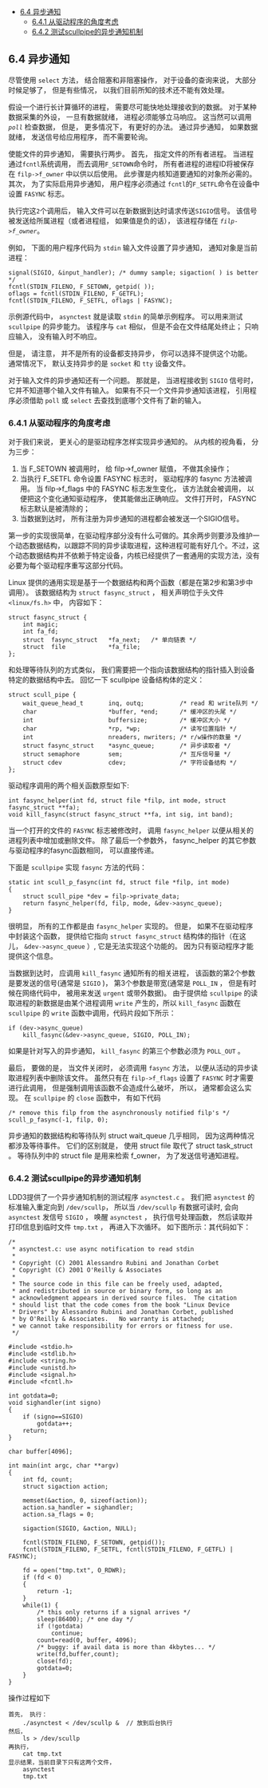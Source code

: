 * [6.4 异步通知](#6.4)
    * [6.4.1 从驱动程序的角度考虑](#6.4.1)
    * [6.4.2 测试scullpipe的异步通知机制](#6.4.2)

<h2 id="6.4">6.4 异步通知</h2>

尽管使用 `select` 方法， 结合阻塞和非阻塞操作， 对于设备的查询来说， 大部分时候足够了， 但是有些情况， 以我们目前所知的技术还不能有效处理。

假设一个进行长计算循环的进程， 需要尽可能快地处理接收到的数据。 对于某种数据采集的外设， 一旦有数据就绪， 进程必须能够立马响应。 这当然可以调用 *`poll`* 检查数据， 但是， 更多情况下， 有更好的办法。 通过异步通知， 如果数据就绪， 发送信号给应用程序， 而不需要轮询。

使能文件的异步通知， 需要执行两步。 首先， 指定文件的所有者进程。 当进程通过`fcntl`系统调用， 而去调用`F_SETOWN`命令时， 所有者进程的进程ID将被保存在 `filp->f_owner` 中以供以后使用。 此步骤是内核知道要通知的对象所必需的。 其次， 为了实际启用异步通知， 用户程序必须通过 `fcntl`的`F_SETFL`命令在设备中设置 `FASYNC` 标志。

执行完这`2`个调用后， 输入文件可以在新数据到达时请求传送`SIGIO`信号。 该信号被发送给所属进程（或者进程组， 如果值是负的话）， 该进程存储在 *`filp->f_owner`*。

例如， 下面的用户程序代码为 `stdin` 输入文件设置了异步通知， 通知对象是当前进程：

    signal(SIGIO, &input_handler); /* dummy sample; sigaction( ) is better */
    fcntl(STDIN_FILENO, F_SETOWN, getpid( ));
    oflags = fcntl(STDIN_FILENO, F_GETFL);
    fcntl(STDIN_FILENO, F_SETFL, oflags | FASYNC);

示例源代码中， `asynctest` 就是读取 `stdin` 的简单示例程序。 可以用来测试 `scullpipe` 的异步能力。 该程序与 `cat` 相似， 但是不会在文件结尾处终止； 只响应输入， 没有输入时不响应。

但是， 请注意， 并不是所有的设备都支持异步， 你可以选择不提供这个功能。 通常情况下， 默认支持异步的是 `socket` 和 `tty` 设备文件。

对于输入文件的异步通知还有一个问题。 那就是， 当进程接收到 `SIGIO` 信号时， 它并不知道哪个输入文件有输入。 如果有不只一个文件异步通知该进程， 引用程序必须借助 `poll` 或 `select` 去查找到底哪个文件有了新的输入。

<h3 id="6.4.1">6.4.1 从驱动程序的角度考虑</h3>

对于我们来说， 更关心的是驱动程序怎样实现异步通知的。 从内核的视角看， 分为三步：

1. 当 F_SETOWN 被调用时， 给 filp->f_owner 赋值， 不做其余操作；
2. 当执行 F_SETFL 命令设置 FASYNC 标志时， 驱动程序的 fasync 方法被调用。 当 filp->f_flags 中的 FASYNC 标志发生变化， 该方法就会被调用， 以便把这个变化通知驱动程序， 使其能做出正确响应。 文件打开时， FASYNC 标志默认是被清除的；
3. 当数据到达时， 所有注册为异步通知的进程都会被发送一个SIGIO信号。

第一步的实现很简单，在驱动程序部分没有什么可做的。其余两步则要涉及维护一个动态数据结构，以跟踪不同的异步读取进程，这种进程可能有好几个。不过，这个动态数据结构并不依赖于特定设备，内核已经提供了一套通用的实现方法，没有必要为每个驱动程序重写这部分代码。

Linux 提供的通用实现是基于一个数据结构和两个函数（都是在第2步和第3步中调用）。 该数据结构为 `struct fasync_struct` ， 相关声明位于头文件 `<linux/fs.h>` 中， 内容如下：

    struct fasync_struct {
        int magic;
        int fa_fd;
        struct  fasync_struct   *fa_next;   /* 单向链表 */
        struct  file            *fa_file;
    };

和处理等待队列的方式类似， 我们需要把一个指向该数据结构的指针插入到设备特定的数据结构中去。 回忆一下 scullpipe 设备结构体的定义：

    struct scull_pipe {
        wait_queue_head_t       inq, outq;          /* read 和 write队列 */
        char                    *buffer, *end;      /* 缓冲区的头尾 */
        int                     buffersize;         /* 缓冲区大小 */
        char                    *rp, *wp;           /* 读写位置指针 */
        int                     nreaders, nwriters; /* r/w操作的数量 */
        struct fasync_struct    *async_queue;       /* 异步读取者 */
        struct semaphore        sem;                /* 互斥信号量 */
        struct cdev             cdev;               /* 字符设备结构 */
    };

驱动程序调用的两个相关函数原型如下:

    int fasync_helper(int fd, struct file *filp, int mode, struct fasync_struct **fa);
    void kill_fasync(struct fasync_struct **fa, int sig, int band);

当一个打开的文件的 `FASYNC` 标志被修改时， 调用 `fasync_helper` 以便从相关的进程列表中增加或删除文件。 除了最后一个参数外， fasync_helper 的其它参数与驱动程序的fasync函数相同， 可以直接传递。

下面是 `scullpipe` 实现 `fasync` 方法的代码：

    static int scull_p_fasync(int fd, struct file *filp, int mode)
    {
        struct scull_pipe *dev = filp->private_data;
        return fasync_helper(fd, filp, mode, &dev->async_queue);
    }

很明显， 所有的工作都是由 `fasync_helper` 实现的。 但是， 如果不在驱动程序中封装这个函数， 提供给它指向 `struct fasync_struct` 结构体的指针（在这儿， `&dev->async_queue` ）, 它是无法实现这个功能的。 因为只有驱动程序才能提供这个信息。

当数据到达时， 应调用 `kill_fasync` 通知所有的相关进程， 该函数的第2个参数是要发送的信号(通常是 `SIGIO` )， 第3个参数是带宽(通常是 `POLL_IN` ， 但是有时候在网络代码中， 被用来发送 `urgent` 或带外数据)。 由于提供给 `scullpipe` 的读取进程的新数据是由某个进程调用 `write` 产生的，所以 `kill_fasync` 函数在 `scullpipe` 的 `write` 函数中调用，代码片段如下所示：

    if (dev->async_queue)
        kill_fasync(&dev->async_queue, SIGIO, POLL_IN);

如果是针对写入的异步通知， `kill_fasync` 的第三个参数必须为 `POLL_OUT` 。

最后， 要做的是， 当文件关闭时， 必须调用 `fasync` 方法， 以便从活动的异步读取进程列表中删除该文件。 虽然只有在 `filp->f_flags` 设置了 `FASYNC` 时才需要进行此调用， 但是强制调用该函数不会造成什么破坏， 所以， 通常都会这么实现。 在 `scullpipe` 的 `close` 函数中， 有如下代码

    /* remove this filp from the asynchronously notified filp's */
    scull_p_fasync(-1, filp, 0);

异步通知的数据结构和等待队列 struct wait_queue 几乎相同， 因为这两种情况都涉及等待事件。 它们的区别就是， 使用 struct file 取代了 struct task_struct 。 等待队列中的 struct file 是用来检索 f_owner， 为了发送信号通知进程。

<h3 id="6.4.2">6.4.2 测试scullpipe的异步通知机制</h3>

LDD3提供了一个异步通知机制的测试程序 `asynctest.c` 。 我们把 `asynctest` 的标准输入重定向到 `/dev/scullp`， 所以当 `/dev/scullp` 有数据可读时, 会向 `asynctest` 发信号 `SIGIO` ， 唤醒 `asynctest` ， 执行信号处理函数， 然后读取并打印信息到临时文件 `tmp.txt` ， 再进入下次循环。 如下图所示：其代码如下：

    /*
     * asynctest.c: use async notification to read stdin
     *
     * Copyright (C) 2001 Alessandro Rubini and Jonathan Corbet
     * Copyright (C) 2001 O'Reilly & Associates
     *
     * The source code in this file can be freely used, adapted,
     * and redistributed in source or binary form, so long as an
     * acknowledgment appears in derived source files.  The citation
     * should list that the code comes from the book "Linux Device
     * Drivers" by Alessandro Rubini and Jonathan Corbet, published
     * by O'Reilly & Associates.   No warranty is attached;
     * we cannot take responsibility for errors or fitness for use.
     */

    #include <stdio.h>
    #include <stdlib.h>
    #include <string.h>
    #include <unistd.h>
    #include <signal.h>
    #include <fcntl.h>

    int gotdata=0;
    void sighandler(int signo)
    {
        if (signo==SIGIO)
            gotdata++;
        return;
    }

    char buffer[4096];

    int main(int argc, char **argv)
    {
        int fd, count;
        struct sigaction action;

        memset(&action, 0, sizeof(action));
        action.sa_handler = sighandler;
        action.sa_flags = 0;

        sigaction(SIGIO, &action, NULL);

        fcntl(STDIN_FILENO, F_SETOWN, getpid());
        fcntl(STDIN_FILENO, F_SETFL, fcntl(STDIN_FILENO, F_GETFL) | FASYNC);

        fd = open("tmp.txt", O_RDWR);
        if (fd < 0)
        {
            return -1;
        }
        while(1) {
            /* this only returns if a signal arrives */
            sleep(86400); /* one day */
            if (!gotdata)
                continue;
            count=read(0, buffer, 4096);
            /* buggy: if avail data is more than 4kbytes... */
            write(fd,buffer,count);
            close(fd);
            gotdata=0;
        }
    }

操作过程如下

    首先， 执行：
        ./asynctest < /dev/scullp &  // 放到后台执行
    然后，
        ls > /dev/scullp
    再执行，
        cat tmp.txt
    显示结果，当前目录下只有这两个文件，
        asynctest
        tmp.txt

